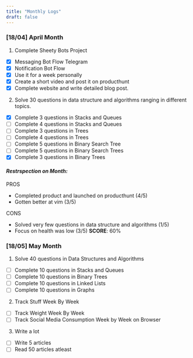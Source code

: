 ```yaml
---
title: "Monthly Logs"
draft: false
---
```

### [18/04] April Month
 1. Complete Sheety Bots Project
 - [x] Messaging Bot Flow Telegram
 - [x] Notification Bot Flow 
 - [x] Use it for a week personally 
 - [x] Create a short video and post it on producthunt
 - [x] Complete website and write detailed blog post.

 2. Solve 30 questions in data structure and algorithms ranging in different topics. 
 - [x] Complete 3 questions in Stacks and Queues
 - [ ] Complete 4 questions in Stacks and Queues
 - [ ] Complete 3 questions in Trees
 - [ ] Complete 4 questions in Trees 
 - [ ] Complete 5 questions in Binary Search Tree
 - [ ] Complete 5 questions in Binary Search Trees
 - [x] Complete 3 questions in Binary Trees

#### *Restrspection on Month:* 
PROS
- Completed product and launched on producthunt (4/5)
- Gotten better at vim (3/5)


CONS
- Solved very few questions in data structure and algorithms (1/5)
- Focus on health was low (3/5)
  **SCORE**: 60%

### [18/05] May Month
 1. Solve 40 questions in Data Structures and Algorithms 
 - [ ] Complete 10 questions in Stacks and Queues
 - [ ] Complete 10 questions in Binary Trees
 - [ ] Complete 10 questions in Linked Lists 
 - [ ] Complete 10 questions in Graphs

 2. Track Stuff Week By Week 
 - [ ] Track Weight Week By Week 
 - [ ] Track Social Media Consumption Week by Week on Browser
 
 3. Write a lot
 - [ ] Write 5 articles 
 - [ ] Read 50 articles atleast
